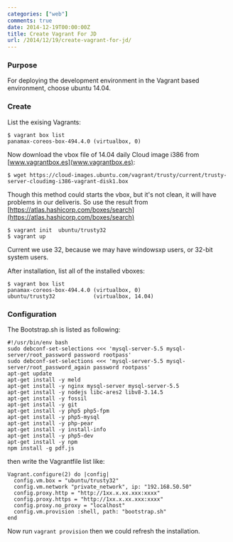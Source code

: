 ```yaml
---
categories: ["web"]
comments: true
date: 2014-12-19T00:00:00Z
title: Create Vagrant For JD
url: /2014/12/19/create-vagrant-for-jd/
---
```


### Purpose
For deploying the development environment in the Vagrant based environment, choose ubuntu 14.04.    
### Create
List the exising Vagrants:    

```
$ vagrant box list
panamax-coreos-box-494.4.0 (virtualbox, 0)

```
Now download the vbox file of 14.04 daily Cloud image i386 from [www.vagrantbox.es](www.vagrantbox.es):     

```
$ wget https://cloud-images.ubuntu.com/vagrant/trusty/current/trusty-server-cloudimg-i386-vagrant-disk1.box

```
Though this method could starts the vbox, but it's not clean, it will have problems in our deliveris.  So use the result from [https://atlas.hashicorp.com/boxes/search](https://atlas.hashicorp.com/boxes/search)     

```
$ vagrant init  ubuntu/trusty32
$ vagrant up

```
Current we use 32, because we may have windowsxp users, or 32-bit system users.   

After installation, list all of the installed vboxes:    

```
$ vagrant box list
panamax-coreos-box-494.4.0 (virtualbox, 0)
ubuntu/trusty32            (virtualbox, 14.04)

```
### Configuration
The Bootstrap.sh is listed as following:     

```
#!/usr/bin/env bash
sudo debconf-set-selections <<< 'mysql-server-5.5 mysql-server/root_password password rootpass'
sudo debconf-set-selections <<< 'mysql-server-5.5 mysql-server/root_password_again password rootpass'
apt-get update
apt-get install -y meld
apt-get install -y nginx mysql-server mysql-server-5.5
apt-get install -y nodejs libc-ares2 libv8-3.14.5
apt-get install -y fossil
apt-get install -y git
apt-get install -y php5 php5-fpm
apt-get install -y php5-mysql
apt-get install -y php-pear
apt-get install -y install-info
apt-get install -y php5-dev
apt-get install -y npm
npm install -g pdf.js

```
then write the Vagrantfile list like:    

```
Vagrant.configure(2) do |config|
  config.vm.box = "ubuntu/trusty32"
  config.vm.network "private_network", ip: "192.168.50.50"
  config.proxy.http = "http://1xx.x.xx.xxx:xxxx"
  config.proxy.https = "http://1xx.x.xx.xxx:xxxx"
  config.proxy.no_proxy = "localhost"
  config.vm.provision :shell, path: "bootstrap.sh"
end

```
Now run `vagrant provision` then we could refresh the installation.    

